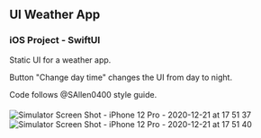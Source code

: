 ## UI Weather App 

### iOS Project - SwiftUI

Static UI for a weather app.

Button "Change day time" changes the UI from day to night.

Code follows @SAllen0400 style guide. 

####

![Simulator Screen Shot - iPhone 12 Pro - 2020-12-21 at 17 51 37](https://user-images.githubusercontent.com/33358869/102812003-39f2e900-43be-11eb-91ff-c41c275835e5.png) ![Simulator Screen Shot - iPhone 12 Pro - 2020-12-21 at 17 51 40](https://user-images.githubusercontent.com/33358869/102812017-41b28d80-43be-11eb-8a17-c4a799d4b20a.png)

